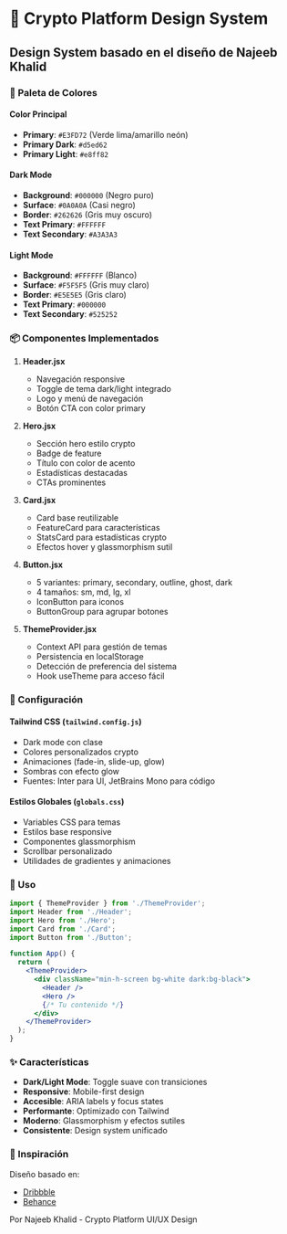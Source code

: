 # 🎨 Crypto Platform Design System

## Design System basado en el diseño de Najeeb Khalid

### 🎯 Paleta de Colores

#### Color Principal
- **Primary**: `#E3FD72` (Verde lima/amarillo neón)
- **Primary Dark**: `#d5ed62`
- **Primary Light**: `#e8ff82`

#### Dark Mode
- **Background**: `#000000` (Negro puro)
- **Surface**: `#0A0A0A` (Casi negro)
- **Border**: `#262626` (Gris muy oscuro)
- **Text Primary**: `#FFFFFF`
- **Text Secondary**: `#A3A3A3`

#### Light Mode
- **Background**: `#FFFFFF` (Blanco)
- **Surface**: `#F5F5F5` (Gris muy claro)
- **Border**: `#E5E5E5` (Gris claro)
- **Text Primary**: `#000000`
- **Text Secondary**: `#525252`

### 📦 Componentes Implementados

1. **Header.jsx**
   - Navegación responsive
   - Toggle de tema dark/light integrado
   - Logo y menú de navegación
   - Botón CTA con color primary

2. **Hero.jsx**
   - Sección hero estilo crypto
   - Badge de feature
   - Título con color de acento
   - Estadísticas destacadas
   - CTAs prominentes

3. **Card.jsx**
   - Card base reutilizable
   - FeatureCard para características
   - StatsCard para estadísticas crypto
   - Efectos hover y glassmorphism sutil

4. **Button.jsx**
   - 5 variantes: primary, secondary, outline, ghost, dark
   - 4 tamaños: sm, md, lg, xl
   - IconButton para iconos
   - ButtonGroup para agrupar botones

5. **ThemeProvider.jsx**
   - Context API para gestión de temas
   - Persistencia en localStorage
   - Detección de preferencia del sistema
   - Hook useTheme para acceso fácil

### 🔧 Configuración

#### Tailwind CSS (`tailwind.config.js`)
- Dark mode con clase
- Colores personalizados crypto
- Animaciones (fade-in, slide-up, glow)
- Sombras con efecto glow
- Fuentes: Inter para UI, JetBrains Mono para código

#### Estilos Globales (`globals.css`)
- Variables CSS para temas
- Estilos base responsive
- Componentes glassmorphism
- Scrollbar personalizado
- Utilidades de gradientes y animaciones

### 🚀 Uso

```jsx
import { ThemeProvider } from './ThemeProvider';
import Header from './Header';
import Hero from './Hero';
import Card from './Card';
import Button from './Button';

function App() {
  return (
    <ThemeProvider>
      <div className="min-h-screen bg-white dark:bg-black">
        <Header />
        <Hero />
        {/* Tu contenido */}
      </div>
    </ThemeProvider>
  );
}
```

### ✨ Características

- **Dark/Light Mode**: Toggle suave con transiciones
- **Responsive**: Mobile-first design
- **Accesible**: ARIA labels y focus states
- **Performante**: Optimizado con Tailwind
- **Moderno**: Glassmorphism y efectos sutiles
- **Consistente**: Design system unificado

### 🎨 Inspiración

Diseño basado en:
- [Dribbble](https://dribbble.com/shots/25919515-Crypto-Platform-UI-UX-Design-Blockchain)
- [Behance](https://www.behance.net/gallery/221271317/Crypto-Platform-UIUX-Design-Blockchain)

Por Najeeb Khalid - Crypto Platform UI/UX Design